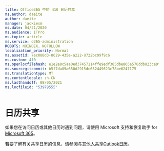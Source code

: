 ```yaml
---
title: Office365 中的 410 日历共享
ms.author: daeite
author: daeite
manager: jackiesm
ms.date: 04/21/2020
ms.audience: ITPro
ms.topic: article
ms.service: o365-administration
ROBOTS: NOINDEX, NOFOLLOW
localization_priority: Normal
ms.assetid: 7ec088d3-8629-435e-a222-8722bc99f9c6
ms.custom: 410
ms.openlocfilehash: e1e2e8c5aa0ed37457114ffe9edf385dbe865a570ddb823ce9f44bd1391d9bd3
ms.sourcegitcommit: b5f7da89a650d2915dc652449623c78be6247175
ms.translationtype: MT
ms.contentlocale: zh-CN
ms.lasthandoff: 08/05/2021
ms.locfileid: "53979555"
---
```

# <a name="calendar-sharing"></a>日历共享

如果您在访问日历或其他日历时遇到问题，请使用 Microsoft 支持和恢复助手 for [Microsoft 365](https://diagnostics.office.com/)。
  
若要了解有关共享日历的信息，请参阅[与其他人共享Outlook日历](https://support.office.com/article/353ed2c1-3ec5-449d-8c73-6931a0adab88.aspx)。
